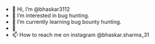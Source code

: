 - 👋 Hi, I’m @bhaskar3112
- 👀 I’m interested in bug hunting.
- 🌱 I’m currently learning bug bounty hunting.
- 💞
- 📫 How to reach me on instagram @bhaskar.sharma_31

<!---
bhaskar3112/bhaskar3112 is a ✨ special ✨ repository because its `README.md` (this file) appears on your GitHub profile.
You can click the Preview link to take a look at your changes.
--->

